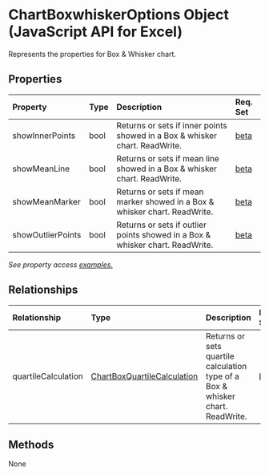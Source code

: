 # ChartBoxwhiskerOptions Object (JavaScript API for Excel)

Represents the properties for Box &amp; Whisker chart.

## Properties

| Property	   | Type	|Description| Req. Set|
|:---------------|:--------|:----------|:----|
|showInnerPoints|bool|Returns or sets if inner points showed in a Box &amp; whisker chart. ReadWrite.|[beta](../requirement-sets/excel-api-requirement-sets.md)|
|showMeanLine|bool|Returns or sets if mean line showed in a Box &amp; whisker chart. ReadWrite.|[beta](../requirement-sets/excel-api-requirement-sets.md)|
|showMeanMarker|bool|Returns or sets if mean marker showed in a Box &amp; whisker chart. ReadWrite.|[beta](../requirement-sets/excel-api-requirement-sets.md)|
|showOutlierPoints|bool|Returns or sets if outlier points showed in a Box &amp; whisker chart. ReadWrite.|[beta](../requirement-sets/excel-api-requirement-sets.md)|

_See property access [examples.](#property-access-examples)_

## Relationships
| Relationship | Type	|Description| Req. Set|
|:---------------|:--------|:----------|:----|
|quartileCalculation|[ChartBoxQuartileCalculation](chartboxquartilecalculation.md)|Returns or sets quartile calculation type of a Box &amp; whisker chart. ReadWrite.|[beta](../requirement-sets/excel-api-requirement-sets.md)|

## Methods
None

